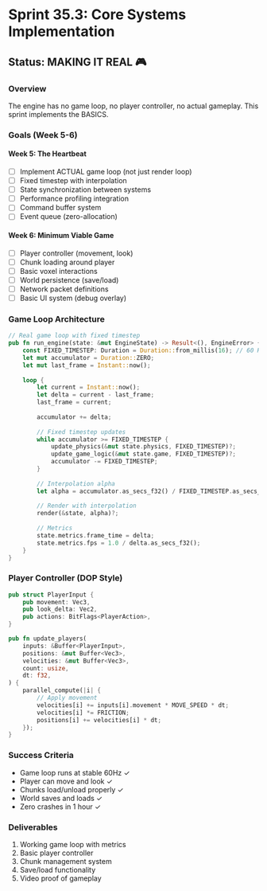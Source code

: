 # Sprint 35.3: Core Systems Implementation

## Status: MAKING IT REAL 🎮

### Overview
The engine has no game loop, no player controller, no actual gameplay. This sprint implements the BASICS.

### Goals (Week 5-6)

#### Week 5: The Heartbeat
- [ ] Implement ACTUAL game loop (not just render loop)
- [ ] Fixed timestep with interpolation
- [ ] State synchronization between systems
- [ ] Performance profiling integration
- [ ] Command buffer system
- [ ] Event queue (zero-allocation)

#### Week 6: Minimum Viable Game
- [ ] Player controller (movement, look)
- [ ] Chunk loading around player
- [ ] Basic voxel interactions
- [ ] World persistence (save/load)
- [ ] Network packet definitions
- [ ] Basic UI system (debug overlay)

### Game Loop Architecture

```rust
// Real game loop with fixed timestep
pub fn run_engine(state: &mut EngineState) -> Result<(), EngineError> {
    const FIXED_TIMESTEP: Duration = Duration::from_millis(16); // 60 Hz
    let mut accumulator = Duration::ZERO;
    let mut last_frame = Instant::now();
    
    loop {
        let current = Instant::now();
        let delta = current - last_frame;
        last_frame = current;
        
        accumulator += delta;
        
        // Fixed timestep updates
        while accumulator >= FIXED_TIMESTEP {
            update_physics(&mut state.physics, FIXED_TIMESTEP)?;
            update_game_logic(&mut state.game, FIXED_TIMESTEP)?;
            accumulator -= FIXED_TIMESTEP;
        }
        
        // Interpolation alpha
        let alpha = accumulator.as_secs_f32() / FIXED_TIMESTEP.as_secs_f32();
        
        // Render with interpolation
        render(&state, alpha)?;
        
        // Metrics
        state.metrics.frame_time = delta;
        state.metrics.fps = 1.0 / delta.as_secs_f32();
    }
}
```

### Player Controller (DOP Style)

```rust
pub struct PlayerInput {
    pub movement: Vec3,
    pub look_delta: Vec2,
    pub actions: BitFlags<PlayerAction>,
}

pub fn update_players(
    inputs: &Buffer<PlayerInput>,
    positions: &mut Buffer<Vec3>,
    velocities: &mut Buffer<Vec3>,
    count: usize,
    dt: f32,
) {
    parallel_compute(|i| {
        // Apply movement
        velocities[i] += inputs[i].movement * MOVE_SPEED * dt;
        velocities[i] *= FRICTION;
        positions[i] += velocities[i] * dt;
    });
}
```

### Success Criteria
- Game loop runs at stable 60Hz ✓
- Player can move and look ✓
- Chunks load/unload properly ✓
- World saves and loads ✓
- Zero crashes in 1 hour ✓

### Deliverables
1. Working game loop with metrics
2. Basic player controller
3. Chunk management system
4. Save/load functionality
5. Video proof of gameplay